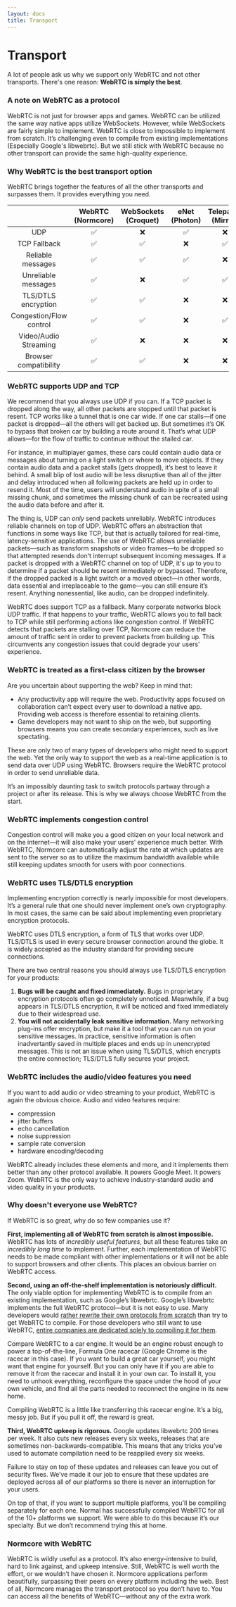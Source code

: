 ```yaml
---
layout: docs
title: Transport
---
```

# Transport
A lot of people ask us why we support only WebRTC and not other transports. There's one reason: **WebRTC is simply the best**.

### A note on WebRTC as a protocol
WebRTC is not just for browser apps and games. WebRTC can be utilized the same way native apps utilize WebSockets. However, while WebSockets are fairly simple to implement. WebRTC is close to impossible to implement from scratch. It’s challenging even to compile from existing implementations (Especially Google's libwebrtc). But we still stick with WebRTC because no other transport can provide the same high-quality experience.

### Why WebRTC is the best transport option
WebRTC brings together the features of all the other transports and surpasses them. It provides everything you need.

|                         | WebRTC (Normcore) | WebSockets (Croquet) | eNet (Photon) | Telepathy (Mirror) | kcp2k (Mirror) |
|:-----------------------:|:-----------------:|:--------------------:|:-------------:|:------------------:|:--------------:|
| UDP                     | ✅                | ❌                    | ✅            | ❌                 | ✅              |
| TCP Fallback            | ✅                | ✅                    | ❌            | ✅                 | ❌              |
| Reliable messages       | ✅                | ✅                    | ✅            | ❌                 | ✅              |
| Unreliable messages     | ✅                | ❌                    | ✅            | ✅                 | ✅              |
| TLS/DTLS encryption     | ✅                | ✅                    | ❌            | ❌                 | ❌              |
| Congestion/Flow control | ✅                | ✅                    | ❌            | ✅                 | ✅              |
| Video/Audio Streaming   | ✅                | ❌                    | ❌            | ❌                 | ❌              |
| Browser compatibility   | ✅                | ✅                    | ❌            | ❌                 | ❌              |


### WebRTC supports UDP and TCP
We recommend that you always use UDP if you can. If a TCP packet is dropped along the way, all other packets are stopped until that packet is resent. TCP works like a tunnel that is one car wide. If one car stalls—if one packet is dropped—all the others will get backed up. But sometimes it’s OK to bypass that broken car by building a route around it. That’s what UDP allows—for the flow of traffic to continue without the stalled car. 

For instance, in multiplayer games, these cars could contain audio data or messages about turning on a light switch or where to move objects. If they contain audio data and a packet stalls (gets dropped), it’s best to leave it behind. A small blip of lost audio will be less disruptive than all of the jitter and delay introduced when all following packets are held up in order to resend it. Most of the time, users will understand audio in spite of a small missing chunk, and sometimes the missing chunk of can be recreated using the audio data before and after it.

The thing is, UDP can *only* send packets unreliably. WebRTC introduces reliable channels on top of UDP. WebRTC offers an abstraction that functions in some ways like TCP, but that is actually tailored for real-time, latency-sensitive applications. The use of WebRTC allows unreliable packets—such as transform snapshots or video frames—to be dropped so that attempted resends don't interrupt subsequent incoming messages. 
If a packet is dropped with a WebRTC channel on top of UDP, it's up to you to determine if a packet should be resent immediately or bypassed. Therefore, if the dropped packed is a light switch or a moved object—in other words, data essential and irreplaceable to the game—you can still ensure it’s resent. Anything nonessential, like audio, can be dropped indefinitely.

WebRTC does support TCP as a fallback. Many corporate networks block UDP traffic. If that happens to your traffic, WebRTC allows you to fall back to TCP while still performing actions like congestion control. If WebRTC detects that packets are stalling over TCP, Normcore can reduce the amount of traffic sent in order to prevent packets from building up. This circumvents any congestion issues that could degrade your users’ experience.

### WebRTC is treated as a first-class citizen by the browser
Are you uncertain about supporting the web? Keep in mind that:

* Any productivity app will require the web. Productivity apps focused on collaboration can’t expect every user to download a native app. Providing web access is therefore essential to retaining clients.
* Game developers may not want to ship on the web, but supporting browsers means you can create secondary experiences, such as live spectating.

These are only two of many types of developers who might need to support the web. Yet the only way to support the web as a real-time application is to send data over UDP using WebRTC. Browsers require the WebRTC protocol in order to send unreliable data. 

It’s an impossibly daunting task to switch protocols partway through a project or after its release. This is why we always choose WebRTC from the start.

### WebRTC implements congestion control
Congestion control will make you a good citizen on your local network and on the internet—it will also make your users’ experience much better. With WebRTC, Normcore can automatically adjust the rate at which updates are sent to the server so as to utilize the maximum bandwidth available while still keeping updates smooth for users with poor connections.

### WebRTC uses TLS/DTLS encryption
Implementing encryption correctly is nearly impossible for most developers. It’s a general rule that one should never implement one’s own cryptography. In most cases, the same can be said about implementing even proprietary encryption protocols.  

WebRTC uses DTLS encryption, a form of TLS that works over UDP. TLS/DTLS is used in every secure browser connection around the globe. It is widely accepted as the industry standard for providing secure connections.

There are two central reasons you should always use TLS/DTLS encryption for your products:

1. **Bugs will be caught and fixed immediately.** Bugs in proprietary encryption protocols often go completely unnoticed. Meanwhile, if a bug appears in TLS/DTLS encryption, it will be noticed and fixed immediately due to their widespread use.
2. **You will not accidentally leak sensitive information.** Many networking plug-ins offer encryption, but make it a tool that you can run on your sensitive messages. In practice, sensitive information is often inadvertantly saved in multiple places and ends up in unencrypted messages. This is not an issue when using TLS/DTLS, which encrypts the entire connection; TLS/DTLS fully secures your project.

### WebRTC includes the audio/video features you need
If you want to add audio or video streaming to your product, WebRTC is again the obvious choice. Audio and video features require:

* compression
* jitter buffers
* echo cancellation
* noise suppression
* sample rate conversion
* hardware encoding/decoding 

WebRTC already includes these elements and more, and it implements them better than any other protocol available. It powers Google Meet. It powers Zoom. WebRTC is the only way to achieve industry-standard audio and video quality in your products. 

### Why doesn't everyone use WebRTC?
If WebRTC is so great, why do so few companies use it?

**First, implementing all of WebRTC from scratch is almost impossible.** WebRTC has lots of *incredibly useful features*, but all these features take an *incredibly long time* to implement. Further, each implementation of WebRTC needs to be made compliant with other implementations or it will not be able to support browsers and other clients. This places an obvious barrier on WebRTC access.

**Second, using an off-the-shelf implementation is notoriously difficult.** The only viable option for implementing WebRTC is to compile from an existing implementation, such as Google’s libwebrtc. Google’s libwebrtc implements the full WebRTC protocol—but it is not easy to use. Many developers would [rather rewrite their own protocols from scratch](https://gafferongames.com/post/why_cant_i_send_udp_packets_from_a_browser/#what-about-webrtc) than try to get WebRTC to compile. For those developers who still want to use WebRTC, [entire companies are dedicated solely to compiling it for them](https://web.archive.org/web/20181020093837/https://webrtcbydralex.com/index.php/2018/10/14/libwebrtc-is-open-source-how-hard-can-it-be/). 

Compare WebRTC to a car engine. It would be an engine robust enough to power a top-of-the-line, Formula One racecar (Google Chrome is the racecar in this case). If you want to build a great car yourself, you might want that engine for yourself. But you can only have it if you are able to remove it from the racecar and install it in your own car. To install it, you need to unhook everything, reconfigure the space under the hood of your own vehicle, and find all the parts needed to reconnect the engine in its new home. 

Compiling WebRTC is a little like transferring this racecar engine. It’s a big, messy job. But if you pull it off, the reward is great.

**Third, WebRTC upkeep is rigorous.** Google updates libwebrtc 200 times per week. It also cuts new releases every six weeks, releases that are sometimes non-backwards-compatible. This means that any tricks you’ve used to automate compilation need to be reapplied every six weeks. 

Failure to stay on top of these updates and releases can leave you out of security fixes. We’ve made it our job to ensure that these updates are deployed across all of our platforms so there is never an interruption for your users. 

On top of that, if you want to support multiple platforms, you’ll be compiling separately for each one. Normal has successfully compiled WebRTC for all of the 10+ platforms we support. We were able to do this because it’s our specialty. But we don’t recommend trying this at home.

### Normcore with WebRTC
WebRTC is wildly useful as a protocol. It’s also energy-intensive to build, hard to link against, and upkeep intensive. Still, WebRTC is well worth the effort, or we wouldn’t have chosen it. Normcore applications perform beautifully, surpassing their peers on every platform including the web. Best of all, Normcore manages the transport protocol so you don’t have to. You can access all the benefits of WebRTC—without any of the extra work.
